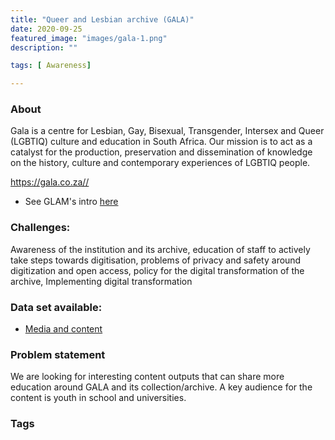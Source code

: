 ```yaml
---
title: "Queer and Lesbian archive (GALA)"
date: 2020-09-25
featured_image: "images/gala-1.png"
description: ""

tags: [ Awareness]

---
```


### About

Gala is a centre for Lesbian, Gay, Bisexual, Transgender, Intersex and Queer (LGBTIQ)  culture and education in South Africa. Our mission is to act as a catalyst for the production, preservation and dissemination of knowledge on the history, culture and contemporary experiences of LGBTIQ people.

https://gala.co.za//

- See GLAM's intro [here](https://drive.google.com/drive/folders/1BlFNQv8i3-VbI-2t-tofj4lMI4P5zaC-?usp=sharing)

### Challenges:

Awareness of the institution and its archive, education of staff to actively take steps towards digitisation, problems of privacy and safety around digitization and open access, policy for the digital transformation of the archive, Implementing digital transformation

### Data set available:

- [Media and content](https://drive.google.com/drive/folders/1r2v4NU-EYklr-HmH2kl_Wt8Cm9wqii_x?usp=sharing)


### Problem statement

We are looking for interesting content outputs that can share more education around GALA and its collection/archive. A key audience for the content is youth in school and universities.

### Tags


